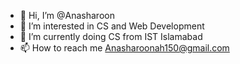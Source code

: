 - 👋 Hi, I’m @Anasharoon
- 👀 I’m interested in CS and Web Development 
- 🌱 I’m currently doing CS from IST Islamabad
- 📫 How to reach me Anasharoonah150@gmail.com

<!---
Anasharoon150/Anasharoon150 is a ✨ special ✨ repository because its `README.md` (this file) appears on your GitHub profile.
You can click the Preview link to take a look at your changes.
--->
